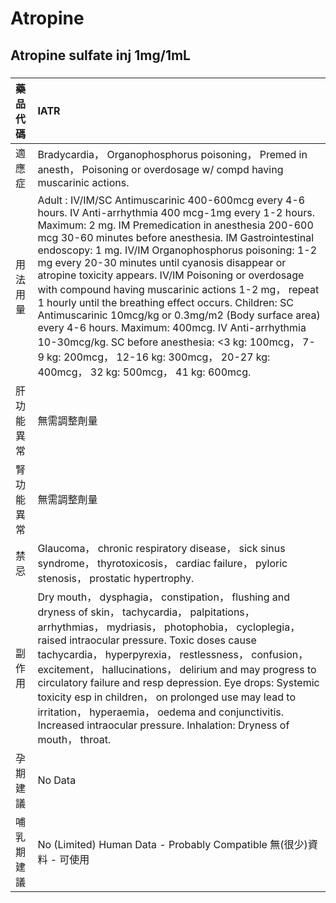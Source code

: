 # Atropine

## Atropine sulfate inj 1mg/1mL

##### 

| 藥品代碼   | IATR                                                                                                                                                                                                                                                                                                                                                                                                                                                                                                                                                                                                                                                                                                                                                                 |
|:-----------|:---------------------------------------------------------------------------------------------------------------------------------------------------------------------------------------------------------------------------------------------------------------------------------------------------------------------------------------------------------------------------------------------------------------------------------------------------------------------------------------------------------------------------------------------------------------------------------------------------------------------------------------------------------------------------------------------------------------------------------------------------------------------|
| 適應症     | Bradycardia， Organophosphorus poisoning， Premed in anesth， Poisoning or overdosage w/ compd having muscarinic actions.                                                                                                                                                                                                                                                                                                                                                                                                                                                                                                                                                                                                                                            |
| 用法用量   | Adult : IV/IM/SC Antimuscarinic 400-600mcg every 4-6 hours. IV Anti-arrhythmia 400 mcg-1mg every 1-2 hours. Maximum: 2 mg. IM Premedication in anesthesia 200-600 mcg 30-60 minutes before anesthesia. IM Gastrointestinal endoscopy: 1 mg. IV/IM Organophosphorus poisoning: 1-2 mg every 20-30 minutes until cyanosis disappear or atropine toxicity appears. IV/IM Poisoning or overdosage with compound having muscarinic actions 1-2 mg， repeat 1 hourly until the breathing effect occurs. Children: SC Antimuscarinic 10mcg/kg or 0.3mg/m2 (Body surface area) every 4-6 hours. Maximum: 400mcg. IV Anti-arrhythmia 10-30mcg/kg. SC before anesthesia: <3 kg: 100mcg， 7-9 kg: 200mcg， 12-16 kg: 300mcg， 20-27 kg: 400mcg， 32 kg: 500mcg， 41 kg: 600mcg. |
| 肝功能異常 | 無需調整劑量                                                                                                                                                                                                                                                                                                                                                                                                                                                                                                                                                                                                                                                                                                                                                         |
| 腎功能異常 | 無需調整劑量                                                                                                                                                                                                                                                                                                                                                                                                                                                                                                                                                                                                                                                                                                                                                         |
| 禁忌       | Glaucoma， chronic respiratory disease， sick sinus syndrome， thyrotoxicosis， cardiac failure， pyloric stenosis， prostatic hypertrophy.                                                                                                                                                                                                                                                                                                                                                                                                                                                                                                                                                                                                                          |
| 副作用     | Dry mouth， dysphagia， constipation， flushing and dryness of skin， tachycardia， palpitations， arrhythmias， mydriasis， photophobia， cycloplegia， raised intraocular pressure. Toxic doses cause tachycardia， hyperpyrexia， restlessness， confusion， excitement， hallucinations， delirium and may progress to circulatory failure and resp depression. Eye drops: Systemic toxicity esp in children， on prolonged use may lead to irritation， hyperaemia， oedema and conjunctivitis. Increased intraocular pressure. Inhalation: Dryness of mouth， throat.                                                                                                                                                                                          |
| 孕期建議   | No Data                                                                                                                                                                                                                                                                                                                                                                                                                                                                                                                                                                                                                                                                                                                                                              |
| 哺乳期建議 | No (Limited) Human Data - Probably Compatible 無(很少)資料 - 可使用                                                                                                                                                                                                                                                                                                                                                                                                                                                                                                                                                                                                                                                                                                  |

